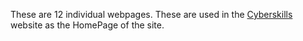These are 12 individual webpages. These are used in the [Cyberskills](https://cyberskills.ie) website as the HomePage of the site.
